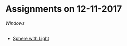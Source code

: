 Assignments on 12-11-2017
=========================

###### Windows

* [Sphere with Light](../../windows/sphereWithLight)

